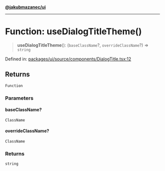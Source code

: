 [**@jakubmazanec/ui**](../README.md)

---

# Function: useDialogTitleTheme()

> **useDialogTitleTheme**(): (`baseClassName`?, `overrideClassName`?) => `string`

Defined in:
[packages/ui/source/components/DialogTitle.tsx:12](https://github.com/jakubmazanec/tools/blob/dcfb3b06be051bf99e23e7e35174b07af0f0fddd/packages/ui/source/components/DialogTitle.tsx#L12)

## Returns

`Function`

### Parameters

#### baseClassName?

`ClassName`

#### overrideClassName?

`ClassName`

### Returns

`string`
